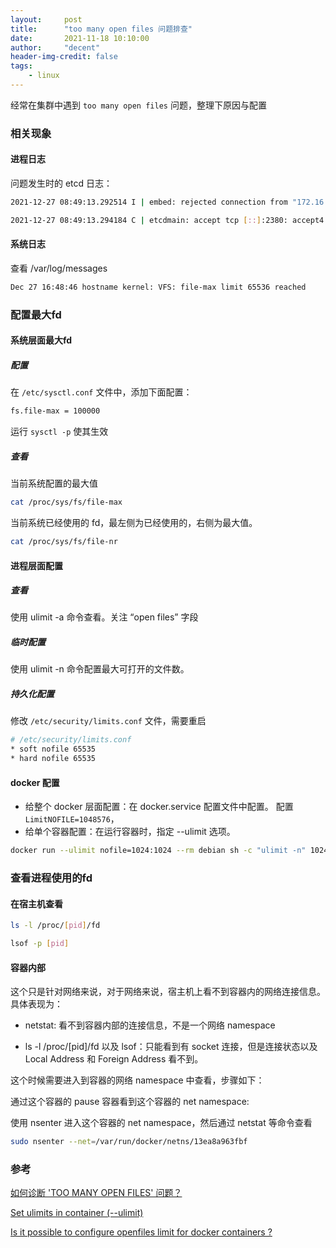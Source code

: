 ```yaml
---
layout:     post
title:      "too many open files 问题排查"
date:       2021-11-18 10:10:00
author:     "decent"
header-img-credit: false
tags:
    - linux
---
```


经常在集群中遇到 `too many open files` 问题，整理下原因与配置
### 相关现象

#### 进程日志
问题发生时的 etcd 日志：
```sh
2021-12-27 08:49:13.292514 I | embed: rejected connection from "172.16.16.22:41266" (error "open /etc/kubernetes/ssl/kube-etcd-172-16-16-26.pem: too many open files in system", ServerName "")

2021-12-27 08:49:13.294184 C | etcdmain: accept tcp [::]:2380: accept4: too many open files in system
```
#### 系统日志
查看 /var/log/messages
```sh
Dec 27 16:48:46 hostname kernel: VFS: file-max limit 65536 reached
```

### 配置最大fd
#### 系统层面最大fd
##### 配置
在 `/etc/sysctl.conf` 文件中，添加下面配置：
```sh
fs.file-max = 100000
```
运行 `sysctl -p` 使其生效

##### 查看
当前系统配置的最大值
```sh
cat /proc/sys/fs/file-max
```
当前系统已经使用的 fd，最左侧为已经使用的，右侧为最大值。
```sh
cat /proc/sys/fs/file-nr
```
#### 进程层面配置
##### 查看
使用 ulimit -a 命令查看。关注 “open files” 字段
##### 临时配置
使用 ulimit -n 命令配置最大可打开的文件数。

##### 持久化配置
修改 `/etc/security/limits.conf` 文件，需要重启
```sh
# /etc/security/limits.conf
* soft nofile 65535
* hard nofile 65535
```
#### docker 配置
* 给整个 docker 层面配置：在 docker.service 配置文件中配置。
配置 `LimitNOFILE=1048576`，
* 给单个容器配置：在运行容器时，指定 --ulimit 选项。
```sh
docker run --ulimit nofile=1024:1024 --rm debian sh -c "ulimit -n" 1024
```
### 查看进程使用的fd
#### 在宿主机查看
```sh
ls -l /proc/[pid]/fd

lsof -p [pid]
```
#### 容器内部
这个只是针对网络来说，对于网络来说，宿主机上看不到容器内的网络连接信息。具体表现为：

* netstat: 看不到容器内部的连接信息，不是一个网络 namespace

* ls -l /proc/[pid]/fd 以及 lsof：只能看到有 socket 连接，但是连接状态以及 Local Address 和 Foreign Address 看不到。

这个时候需要进入到容器的网络 namespace 中查看，步骤如下：

通过这个容器的 pause 容器看到这个容器的 net namespace:

使用 nsenter 进入这个容器的 net namespace，然后通过 netstat 等命令查看

```sh
sudo nsenter --net=/var/run/docker/netns/13ea8a963fbf 
```
### 参考

[如何诊断 'TOO MANY OPEN FILES' 问题？](https://www.ibm.com/support/pages/%E5%A6%82%E4%BD%95%E8%AF%8A%E6%96%AD-too-many-open-files-%E9%97%AE%E9%A2%98%EF%BC%9F)

[Set ulimits in container (--ulimit)](https://docs.docker.com/engine/reference/commandline/run/#set-ulimits-in-container---ulimit)

[Is it possible to configure openfiles limit for docker containers ?](https://access.redhat.com/solutions/3361091)

